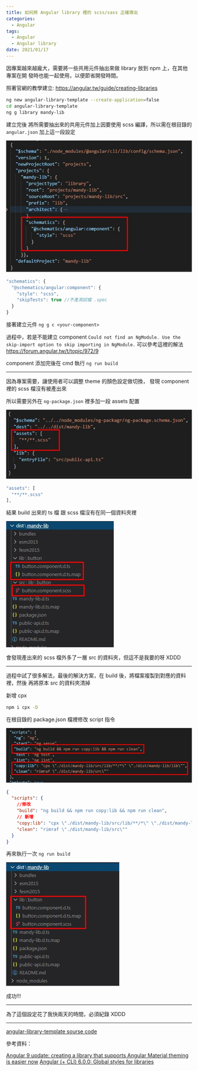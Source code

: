 ```yaml
---
title: 如何將 Angular library 裡的 scss/sass 正確導出
categories:
  - Angular
tags:
  - Angular
  - Angular library
date: 2021/01/17
---
```


因專案越來越龐大，需要將一些共用元件抽出來做 library 放到 npm 上，在其他專案在開
發時也能一起使用，以便節省開發時間。

照著官網的教學建立: https://angular.tw/guide/creating-libraries

```bash
ng new angular-library-template --create-application=false
cd angular-library-template
ng g library mandy-lib
```

建立完後 將所需要抽出來的共用元件加上因要使用 scss 編譯，所以需在根目錄的
`angular.json` 加上這一段設定

<img src="/assets/images/angular/lib_build_css/001.jpg" />

```ts
"schematics": {
  "@schematics/angular:component": {
    "style": "scss",
    "skipTests": true //不產測試檔 .spec
  }
}
```

接著建立元件 `ng g c <your-component>`

過程中，若是不能建立 component
`Could not find an NgModule. Use the skip-import option to skip importing in NgModule.`
可以參考這裡的解法 https://forum.angular.tw/t/topic/972/9

component 添加完後在 cmd 執行 `ng run build`

---

因為專案需要，讓使用者可以調整 theme 的顏色設定做切換， 發現 component 裡的 scss
檔沒有被產出來

所以需要另外在 `ng-package.json` 裡多加一段 assets 配置

<img src="/assets/images/angular/lib_build_css/002.jpg" />

```ts
"assets": [
  "**/**.scss"
],
```

結果 build 出來的 ts 檔 跟 scss 檔沒有在同一個資料夾裡

<img src="/assets/images/angular/lib_build_css/003.jpg" />

會發現產出來的 scss 檔外多了一層 src 的資料夾，但這不是我要的呀 XDDD

---

過程中試了很多解法，最後的解決方案，在 build 後，將檔案複製到對應的資料裡，然後
再將原本 src 的資料夾清掉

新增 cpx

```bash
npm i cpx -D
```

在根目錄的 package.json 檔裡修改 script 指令

<img src="/assets/images/angular/lib_build_css/004.jpg" />

```json
{
  "scripts": {
    //修改
    "build": "ng build && npm run copy:lib && npm run clean",
    // 新增
    "copy:lib": "cpx \"./dist/mandy-lib/src/lib/**/*\" \"./dist/mandy-lib/lib\"",
    "clean": "rimraf \"./dist/mandy-lib/src\""
  }
}
```

再來執行一次 `ng run build`

<img src="/assets/images/angular/lib_build_css/005.jpg" />

成功!!!

---

為了這個設定花了我快兩天的時間，必須紀錄 XDDD

---

[angular-library-template sourse code](https://github.com/mtwmt/angular-library-template)

參考資料：

[Angular 9 update: creating a library that supports Angular Material theming is easier now](https://www.usefuldev.com/post/Angular%209%20update:%20creating%20a%20library%20that%20supports%20Angular%20Material%20theming%20is%20easier%20now)
[Angular (+ CLI) 6.0.0: Global styles for libraries](https://github.com/angular/angular-cli/issues/10869)
